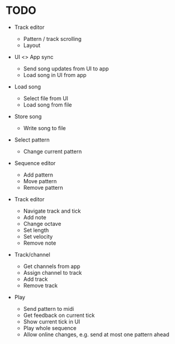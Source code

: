 # TODO

- Track editor

  - Pattern / track scrolling
  - Layout

- UI <> App sync

  - Send song updates from UI to app
  - Load song in UI from app

- Load song

  - Select file from UI
  - Load song from file

- Store song

  - Write song to file

- Select pattern

  - Change current pattern

- Sequence editor

  - Add pattern
  - Move pattern
  - Remove pattern

- Track editor

  - Navigate track and tick
  - Add note
  - Change octave
  - Set length
  - Set velocity
  - Remove note

- Track/channel

  - Get channels from app
  - Assign channel to track
  - Add track
  - Remove track

- Play

  - Send pattern to midi
  - Get feedback on current tick
  - Show current tick in UI
  - Play whole sequence
  - Allow online changes, e.g. send at most one pattern ahead
